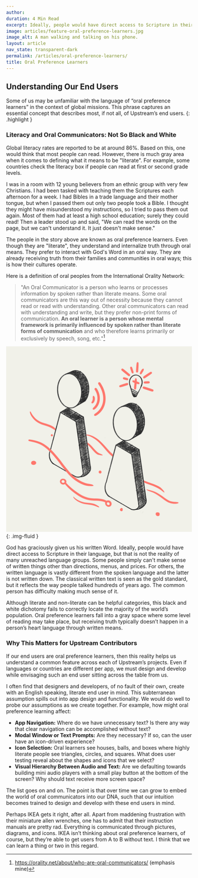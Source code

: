 ```yaml
---
author:
duration: 4 Min Read
excerpt: Ideally, people would have direct access to Scripture in their language, but that is not the reality of many unreached language groups...
image: articles/feature-oral-preference-learners.jpg
image_alt: A man walking and talking on his phone.
layout: article
nav_state: transparent-dark
permalink: /articles/oral-preference-learners/
title: Oral Preference Learners
---
```

## Understanding Our End Users

Some of us may be unfamiliar with the language of “oral preference learners” in the context of global missions. This phrase captures an essential concept that describes most, if not all, of Upstream’s end users.
{: .highlight }

### Literacy and Oral Communicators: Not So Black and White

Global literacy rates are reported to be at around 86%. Based on this, one would think that most people can read. However, there is much gray area when it comes to defining what it means to be "literate". For example, some countries check the literacy box if people can read at first or second grade levels.

I was in a room with 12 young believers from an ethnic group with very few Christians. I had been tasked with teaching them the Scriptures each afternoon for a week. I had Bibles in a trade language and their mother tongue, but when I passed them out only two people took a Bible. I thought they might have misunderstood my instructions, so I tried to pass them out again. Most of them had at least a high school education; surely they could read! Then a leader stood up and said, "We can read the words on the page, but we can't understand it. It just doesn't make sense."

The people in the story above are known as oral preference learners. Even though they are "literate", they understand and internalize truth through oral means. They prefer to interact with God's Word in an oral way. They are already receiving truth from their families and communities in oral ways; this is how their cultures operate. 

Here is a definition of oral peoples from the International Orality Network:

> "An Oral Communicator is a person who learns or processes information by spoken rather than literate means. Some oral communicators are this way out of necessity because they cannot read or read with understanding. Other oral communicators can read with understanding and write, but they prefer non-print forms of communication. **​An oral learner is a person whose mental framework is primarily influenced by spoken rather than literate forms of communication** ​and who therefore learns primarily or exclusively by speech, song, etc."[^1]

![Oral Preference Learner Illustration](/assets/images/articles/op-learners.jpg){: .img-fluid }

God has graciously given us his written Word. Ideally, people would have direct access to Scripture in their language, but that is not the reality of many unreached language groups. Some people simply can't make sense of written things other than directions, menus, and prices. For others, the written language is vastly different from the spoken language and the latter is not written down. The classical written text is seen as the gold standard, but it reflects the way people talked hundreds of years ago. The common person has difficulty making much sense of it.

Although literate and non-literate can be helpful categories, this black and white dichotomy fails to correctly locate the majority of the world’s population. Oral preference learners fall into a gray space where some level of reading may take place, but receiving truth typically doesn’t happen in a person’s heart language through written means.

### Why This Matters for Upstream Contributors

If our end users are oral preference learners, then this reality helps us understand a common feature across each of Upstream’s projects. Even if languages or countries are different per app, we must design and develop while envisaging such an end user sitting across the table from us. 

I often find that designers and developers, of no fault of their own, create with an English speaking, literate end user in mind. This subterranean assumption spills out into app design and functionality. We would do well to probe our assumptions as we create together. For example, how might oral preference learning affect:

- **App Navigation:** Where do we have unnecessary text? Is there any way that clear navigation can be accomplished without text?
- **Modal Window or Text Prompts:** Are they necessary? If so, can the user have an icon-driven experience? 
- **Icon Selection:** Oral learners see houses, balls, and boxes where highly literate people see triangles, circles, and squares. What does user testing reveal about the shapes and icons that we select?
- **Visual Hierarchy Between Audio and Text:** Are we defaulting towards building mini audio players with a small play button at the bottom of the screen? Why should text receive more screen space?

The list goes on and on. The point is that over time we can grow to embed the world of oral communicators into our DNA, such that our intuition becomes trained to design and develop with these end users in mind.

Perhaps IKEA gets it right, after all. Apart from maddening frustration with their miniature allen wrenches, one has to admit that their instruction manuals are pretty rad. Everything is communicated through pictures, diagrams, and icons. IKEA isn’t thinking about oral preference learners, of course, but they’re able to get users from A to B without text. I think that we can learn a thing or two in this regard.

[^1]: https://orality.net/about/who-are-oral-communicators/ (emphasis mine)

